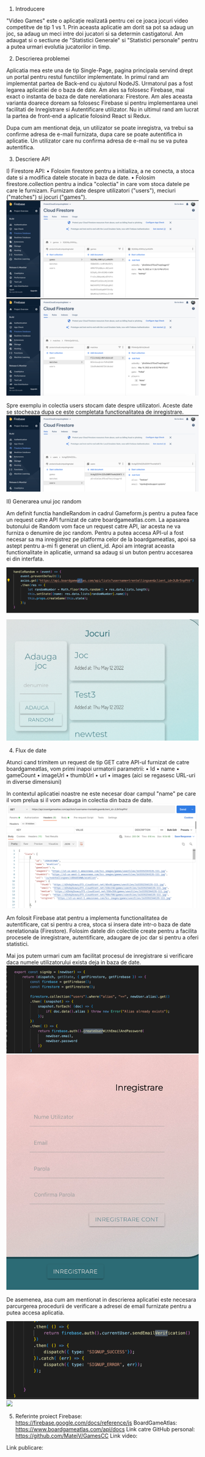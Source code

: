 1) Introducere

"Video Games" este o aplicație realizată pentru cei ce joaca jocuri video competitve de tip 1 vs 1. Prin aceasta aplicatie am dorit sa pot sa adaug un joc, sa adaug un meci intre doi jucatori si sa determin castigatorul. Am adaugat si o sectiune de "Statistici Generale" si "Statistici personale" pentru a putea urmari evolutia jucatorilor in timp. 

2) Descrierea problemei

Aplicatia mea este una de tip Single-Page, pagina principala servind drept un portal pentru restul functiilor implementate. In primul rand am implementat partea de Back-end cu ajutorul NodeJS. Urmatorul pas a fost legarea aplicatiei de o baza de date. Am ales sa folosesc Firebase, mai exact o instanta de baza de date nerelationara: Firestore. Am ales aceasta varianta doarece doream sa folosesc Firebase si pentru implementarea unei facilitati de Inregistrare si Autentificare utilizator. Nu in ultimul rand am lucrat la partea de front-end a aplicatie folosind React si Redux. 

Dupa cum am mentionat deja, un utilizator se poate inregistra, va trebui sa confirme adresa de e-mail furnizata, dupa care se poate autentifica in aplicatie. Un utilizator care nu confirma adresa de e-mail nu se va putea autentifica.

3)	Descriere API

I) Firestore API:
•	Folosim firestore pentru a initializa, a ne conecta, a stoca date si a modifica datele stocate in baza de date. 
•	Folosim firestore.collection pentru a indica "colectia" in care vom stoca datele pe care le furnizam. Furnizam date despre utilizatori ("users"), meciuri ("matches") si jocuri ("games").
![](readmepics/Firestore1.png)
![](readmepics/Firestore2.png)

Spre exemplu in colectia users stocam date despre utilizatori. Aceste date se stocheaza dupa ce este completata functionalitatea de inregistrare. 
![](readmepics/Firestore3.png)


II)	Generarea unui joc random

Am definit functia handleRandom in cadrul Gameform.js pentru a putea face un request catre API furnizat de catre boardgameatlas.com. La apasarea butonului de Random vom face un request catre API, iar acesta ne va furniza o denumire de joc random. 
Pentru a putea accesa API-ul a fost necesar sa ma inregistrez pe platforma celor de la boardgameatlas, apoi sa astept pentru a-mi fi generat un client_id. Apoi am integrat aceasta functionalitate in aplicatie, urmand sa adaug si un buton pentru accesarea ei din interfata.

![](readmepics/RandomDefinition.png)

![](readmepics/Randombutton.png)

4)	Flux de date

Atunci cand trimitem un request de tip GET catre API-ul furnizat de catre boardgameatlas, vom primi inapoi urmatorii parametrii:
•	Id
•	name
•	gameCount
•	imageUrl
•	thumbUrl
•	url
•	images (aici se regasesc URL-uri in diverse dimensiuni)

In contextul aplicatiei noastre ne este necesar doar campul "name" pe care il vom prelua si il vom adauga in colectia din baza de date.
![](readmepics/GetAtlas.png)

Am folosit Firebase atat pentru a implementa functionalitatea de autentificare, cat si pentru a crea, stoca si insera date intr-o baza de date nerelationala (Firestore).
Folosim datele din colectiile create pentru a facilita procesele de inregistrare, autentificare, adaugare de joc dar si pentru  a oferi statistici.

Mai jos putem urmari cum am facilitat procesul de inregistrare si verificare daca numele utilizatorului exista deja in baza de date.
![](readmepics/InregistrareCod.png)
![](readmepics/InregistrareInterfata.png)

De asemenea, asa cum am mentionat in descrierea aplicatiei este necesara parcurgerea procedurii de verificare a adresei de email furnizate pentru a putea accesa aplicatia.

![](readmepics/VerifyCod.png)
![](readmepics/ConfirmareEmailInterfata.png)


5) Referinte proiect
Firebase:
https://firebase.google.com/docs/reference/js
BoardGameAtlas:
https://www.boardgameatlas.com/api/docs
Link catre GitHub personal:
https://github.com/MateiV/GamesCC
Link video:

Link publicare:

